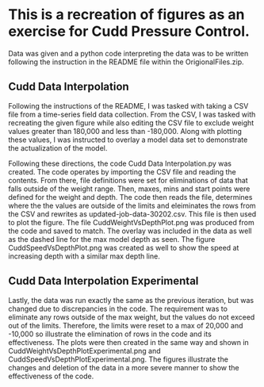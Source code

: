 # **This is a recreation of figures as an exercise for Cudd Pressure Control.**

Data was given and a python code interpreting the data was to be written following the instruction in the README file within the OrigionalFiles.zip.

## Cudd Data Interpolation

Following the instructions of the README, I was tasked with taking a CSV file from a time-series field data collection. From the CSV, I was tasked with recreating the given figure while also editing the CSV file to exclude weight values greater than 180,000 and less than -180,000. Along with plotting these values, I was instructed to overlay a model data set to demonstrate the actualization of the model. 

Following these directions, the code Cudd Data Interpolation.py was created. The code operates by importing the CSV file and reading the contents. From there, file definitions were set for eliminations of data that falls outside of the weight range. Then, maxes, mins and start points were defined for the weight and depth. The code then reads the file, determines where the the values are outside of the limits and eleiminates the rows from the CSV and rewrites as updated-job-data-30202.csv. This file is then used to plot the figure. The file CuddWeightVsDepthPlot.png was produced from the code and saved to match. The overlay was included in the data as well as the dashed line for the max model depth as seen. The figure CuddSpeedVsDepthPlot.png was created as well to show the speed at increasing depth with a similar max depth line. 

## Cudd Data Interpolation Experimental

Lastly, the data was run exactly the same as the previous iteration, but was changed due to discrepancies in the code. The requirement was to eliminate any rows outside of the max weight, but the values do not exceed out of the limits. Therefore, the limits were reset to a max of 20,000 and -10,000 so illustrate the elimination of rows in the code and its effectiveness. The plots were then created in the same way and shown in CuddWeightVsDepthPlotExperimental.png and CuddSpeedVsDepthPlotExperimental.png. The figures illustrate the changes and deletion of the data in a more severe manner to show the effectiveness of the code.
